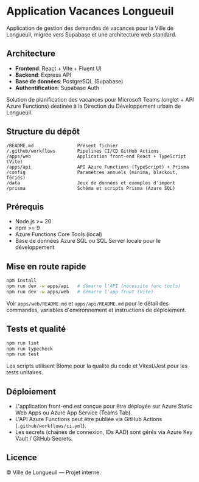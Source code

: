 # Application Vacances Longueuil

Application de gestion des demandes de vacances pour la Ville de Longueuil, migrée vers Supabase et une architecture web standard.

## Architecture

- **Frontend**: React + Vite + Fluent UI
- **Backend**: Express API
- **Base de données**: PostgreSQL (Supabase)
- **Authentification**: Supabase Auth

Solution de planification des vacances pour Microsoft Teams (onglet + API Azure Functions) destinée à la Direction du Développement urbain de Longueuil.

## Structure du dépôt

```
/README.md                Présent fichier
/.github/workflows        Pipelines CI/CD GitHub Actions
/apps/web                 Application front-end React + TypeScript (Vite)
/apps/api                 API Azure Functions (TypeScript) + Prisma
/config                   Paramètres annuels (minima, blackout, fériés)
/data                     Jeux de données et exemples d'import
/prisma                   Schéma et scripts Prisma (Azure SQL)
```

## Prérequis

- Node.js >= 20
- npm >= 9
- Azure Functions Core Tools (local)
- Base de données Azure SQL ou SQL Server locale pour le développement

## Mise en route rapide

```bash
npm install
npm run dev -w apps/api   # démarre l'API (nécessite func tools)
npm run dev -w apps/web   # démarre l'app front (Vite)
```

Voir `apps/web/README.md` et `apps/api/README.md` pour le détail des commandes, variables d'environnement et instructions de déploiement.

## Tests et qualité

```bash
npm run lint
npm run typecheck
npm run test
```

Les scripts utilisent Biome pour la qualité du code et Vitest/Jest pour les tests unitaires.

## Déploiement

- L'application front-end est conçue pour être déployée sur Azure Static Web Apps ou Azure App Service (Teams Tab).
- L'API Azure Functions peut être publiée via GitHub Actions (`.github/workflows/ci.yml`).
- Les secrets (chaînes de connexion, IDs AAD) sont gérés via Azure Key Vault / GitHub Secrets.

## Licence

© Ville de Longueuil — Projet interne.
